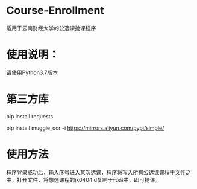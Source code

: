 # Course-Enrollment
适用于云南财经大学的公选课抢课程序

# 使用说明：
请使用Python3.7版本

# 第三方库
pip install requests


pip install muggle_ocr -i https://mirrors.aliyun.com/pypi/simple/

# 使用方法

程序登录成功后，输入序号进入某次选课，程序将写入所有公选课课程于文件之中，打开文件，将想选课程的jx0404id复制于代码中，即可抢课。
